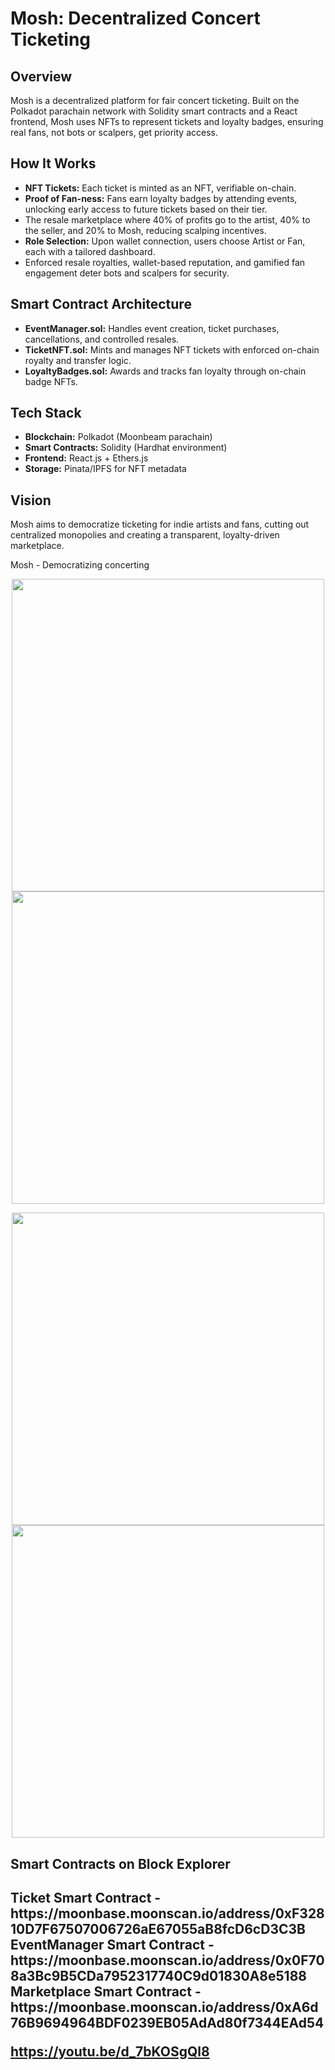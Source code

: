 <h1>Mosh: Decentralized Concert Ticketing</h1>

<h2>Overview</h2>
<p>
Mosh is a decentralized platform for fair concert ticketing. Built on the Polkadot parachain network with Solidity smart contracts and a React frontend, Mosh uses NFTs to represent tickets and loyalty badges, ensuring real fans, not bots or scalpers, get priority access.
</p>

<h2>How It Works</h2>
<ul>
  <li><strong>NFT Tickets:</strong> Each ticket is minted as an NFT, verifiable on-chain.</li>
  <li><strong>Proof of Fan-ness:</strong> Fans earn loyalty badges by attending events, unlocking early access to future tickets based on their tier.</li>
  <li>The resale marketplace where 40% of profits go to the artist, 40% to the seller, and 20% to Mosh, reducing scalping incentives.</li>
  <li><strong>Role Selection:</strong> Upon wallet connection, users choose Artist or Fan, each with a tailored dashboard.</li>
  <li>Enforced resale royalties, wallet-based reputation, and gamified fan engagement deter bots and scalpers for security.</li>
</ul>

<h2>Smart Contract Architecture</h2>
<ul>
  <li><strong>EventManager.sol:</strong> Handles event creation, ticket purchases, cancellations, and controlled resales.</li>
  <li><strong>TicketNFT.sol:</strong> Mints and manages NFT tickets with enforced on-chain royalty and transfer logic.</li>
  <li><strong>LoyaltyBadges.sol:</strong> Awards and tracks fan loyalty through on-chain badge NFTs.</li>
</ul>

<h2>Tech Stack</h2>
<ul>
  <li><strong>Blockchain:</strong> Polkadot (Moonbeam parachain)</li>
  <li><strong>Smart Contracts:</strong> Solidity (Hardhat environment)</li>
  <li><strong>Frontend:</strong> React.js + Ethers.js</li>
  <li><strong>Storage:</strong> Pinata/IPFS for NFT metadata</li>
</ul>

<h2>Vision</h2>
<p>
Mosh aims to democratize ticketing for indie artists and fans, cutting out centralized monopolies and creating a transparent, loyalty-driven marketplace.
</p>

<p>Mosh - Democratizing concerting</p>
<p align="center">
  <img src="https://github.com/user-attachments/assets/ff3f295b-a1df-44fa-b3a7-9f4b869f2485" width="500"/>
  <img src="https://github.com/user-attachments/assets/97f0bd43-1cfc-4205-abeb-e9bb0755f146" width="500"/>
</p>
<p align="center">
  <img src="https://github.com/user-attachments/assets/839a7c8d-d990-4ca1-8c54-26a84ce72b81" width="500"/>
  <img src="https://github.com/user-attachments/assets/f8606ffb-9cd8-4968-94a0-d830d4012389" width="500"/>
</p>

<h2>Smart Contracts on Block Explorer<h2/>
Ticket Smart Contract - https://moonbase.moonscan.io/address/0xF32810D7F67507006726aE67055aB8fcD6cD3C3B
EventManager Smart Contract - https://moonbase.moonscan.io/address/0x0F708a3Bc9B5CDa7952317740C9d01830A8e5188
Marketplace Smart Contract - https://moonbase.moonscan.io/address/0xA6d76B9694964BDF0239EB05AdAd80f7344EAd54

https://youtu.be/d_7bKOSgQl8
